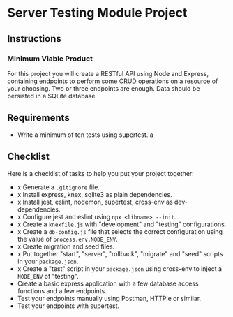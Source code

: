 # Server Testing Module Project

## Instructions

### Minimum Viable Product

For this project you will create a RESTful API using Node and Express, containing endpoints to perform some CRUD operations on a resource of your choosing. Two or three endpoints are enough. Data should be persisted in a SQLite database.

## Requirements

- Write a minimum of ten tests using supertest. a

## Checklist

Here is a checklist of tasks to help you put your project together:

- x Generate a `.gitignore` file.
- x Install express, knex, sqlite3 as plain dependencies.
- x Install jest, eslint, nodemon, supertest, cross-env as dev-dependencies.
- x Configure jest and eslint using `npx <libname> --init`.
- x Create a `knexfile.js` with "development" and "testing" configurations.
- x Create a `db-config.js` file that selects the correct configuration using the value of `process.env.NODE_ENV`.
- x Create migration and seed files.
- x Put together "start", "server", "rollback", "migrate" and "seed" scripts in your `package.json`.
- x Create a "test" script in your `package.json` using cross-env to inject a `NODE_ENV` of "testing".
- Create a basic express application with a few database access functions and a few endpoints.
- Test your endpoints manually using Postman, HTTPie or similar.
- Test your endpoints with supertest.
